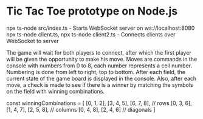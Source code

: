 # Tic Tac Toe prototype on Node.js

npx ts-node src/index.ts - Starts WebSocket server on ws://localhost:8080
npx ts-node client.ts, npx ts-node client2.ts - Connects clients over WebSocket to server

The game will wait for both players to connect, after which the first player will be given the opportunity to make his move. Moves are commands in the console with numbers from 0 to 8, each number represents a cell number. Numbering is done from left to right, top to bottom. After each field, the current state of the game board is displayed in the console. Also, after each move, a check is made to see if there is a winner by matching the symbols on the field with winning combinations.

 const winningCombinations = [
    [0, 1, 2], [3, 4, 5], [6, 7, 8], // rows
    [0, 3, 6], [1, 4, 7], [2, 5, 8], // columns
    [0, 4, 8], [2, 4, 6]             // diagonals
]
